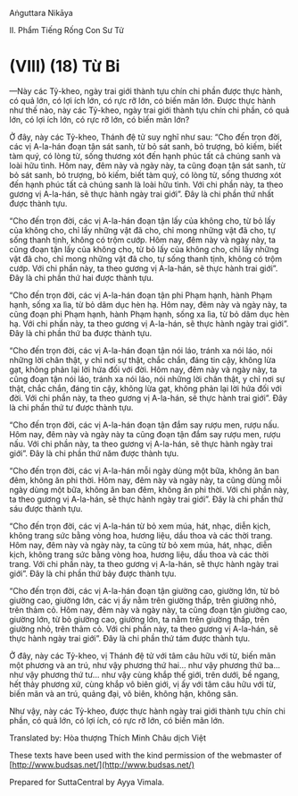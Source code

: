  

Aṅguttara Nikāya

II. Phẩm Tiếng Rống Con Sư Tử

# (VIII) (18) Từ Bi

—Này các Tỷ-kheo, ngày trai giới thành tựu chín chi phần được thực hành, có quả lớn, có lợi ích lớn, có rực rỡ lớn, có biến mãn lớn. Ðược thực hành như thế nào, này các Tỷ-kheo, ngày trai giới thành tựu chín chi phần, có quả lớn, có lợi ích lớn, có rực rỡ lớn, có biến mãn lớn?

Ở đây, này các Tỷ-kheo, Thánh đệ tử suy nghĩ như sau: “Cho đến trọn đời, các vị A-la-hán đoạn tận sát sanh, từ bỏ sát sanh, bỏ trượng, bỏ kiếm, biết tàm quý, có lòng từ, sống thương xót đến hạnh phúc tất cả chúng sanh và loài hữu tình. Hôm nay, đêm này và ngày này, ta cũng đoạn tận sát sanh, từ bỏ sát sanh, bỏ trượng, bỏ kiếm, biết tàm quý, có lòng từ, sống thương xót đến hạnh phúc tất cả chúng sanh là loài hữu tình. Với chi phần này, ta theo gương vị A-la-hán, sẽ thực hành ngày trai giới”. Ðây là chi phần thứ nhất được thành tựu.

“Cho đến trọn đời, các vị A-la-hán đoạn tận lấy của không cho, từ bỏ lấy của không cho, chỉ lấy những vật đã cho, chỉ mong những vật đã cho, tự sống thanh tịnh, không có trộm cướp. Hôm nay, đêm này và ngày này, ta cũng đoạn tận lấy của không cho, từ bỏ lấy của không cho, chỉ lấy những vật đã cho, chỉ mong những vật đã cho, tự sống thanh tịnh, không có trộm cướp. Với chi phần này, ta theo gương vị A-la-hán, sẽ thực hành trai giới”. Ðây là chi phần thứ hai được thành tựu.

“Cho đến trọn đời, các vị A-la-hán đoạn tận phi Phạm hạnh, hành Phạm hạnh, sống xa lìa, từ bỏ dâm dục hèn hạ. Hôm nay, đêm này và ngày này, ta cũng đoạn phi Phạm hạnh, hành Phạm hạnh, sống xa lìa, từ bỏ dâm dục hèn hạ. Với chi phần này, ta theo gương vị A-la-hán, sẽ thực hành ngày trai giới”. Ðây là chi phần thứ ba được thành tựu.

“Cho đến trọn đời, các vị A-la-hán đoạn tận nói láo, tránh xa nói láo, nói những lời chân thật, y chỉ nơi sự thật, chắc chắn, đáng tin cậy, không lừa gạt, không phản lại lời hứa đối với đời. Hôm nay, đêm này và ngày này, ta cũng đoạn tận nói láo, tránh xa nói láo, nói những lời chân thật, y chỉ nơi sự thật, chắc chắn, đáng tin cậy, không lừa gạt, không phản lại lời hứa đối với đời. Với chi phần này, ta theo gương vị A-la-hán, sẽ thực hành trai giới”. Ðây là chi phần thứ tư được thành tựu.

“Cho đến trọn đời, các vị A-la-hán đoạn tận đắm say rượu men, rượu nấu. Hôm nay, đêm này và ngày này ta cũng đoạn tận đắm say rượu men, rượu nấu. Với chi phần này, ta theo gương vị A-la-hán, sẽ thực hành ngày trai giới”. Ðây là chi phần thứ năm được thành tựu.

“Cho đến trọn đời, các vị A-la-hán mỗi ngày dùng một bữa, không ăn ban đêm, không ăn phi thời. Hôm nay, đêm này và ngày này, ta cũng dùng mỗi ngày dùng một bữa, không ăn ban đêm, không ăn phi thời. Với chi phần này, ta theo gương vị A-la-hán, sẽ thực hành ngày trai giới”. Ðây là chi phần thứ sáu được thành tựu.

“Cho đến trọn đời, các vị A-la-hán từ bỏ xem múa, hát, nhạc, diễn kịch, không trang sức bằng vòng hoa, hương liệu, dầu thoa và các thời trang. Hôm nay, đêm này và ngày này, ta cũng từ bỏ xem múa, hát, nhạc, diễn kịch, không trang sức bằng vòng hoa, hương liệu, dầu thoa và các thời trang. Với chi phần này, ta theo gương vị A-la-hán, sẽ thực hành ngày trai giới”. Ðây là chi phần thứ bảy được thành tựu.

“Cho đến trọn đời, các vị A-la-hán đoạn tận giường cao, giường lớn, từ bỏ giường cao, giường lớn, các vị ấy nằm trên giường thấp, trên giường nhỏ, trên thảm cỏ. Hôm nay, đêm này và ngày này, ta cũng đoạn tận giường cao, giường lớn, từ bỏ giường cao, giường lớn, ta nằm trên giường thấp, trên giường nhỏ, trên thảm cỏ. Với chi phần này, ta theo gương vị A-la-hán, sẽ thực hành ngày trai giới”. Ðây là chi phần thứ tám được thành tựu.

Ở đây, này các Tỷ-kheo, vị Thánh đệ tử với tâm câu hữu với từ, biến mãn một phương và an trú, như vậy phương thứ hai... như vậy phương thứ ba... như vậy phương thứ tư... như vậy cùng khắp thế giới, trên dưới, bề ngang, hết thảy phương xứ, cùng khắp vô biên giới, vị ấy với tâm câu hữu với từ, biến mãn và an trú, quảng đại, vô biên, không hận, không sân.

Như vậy, này các Tỷ-kheo, được thực hành ngày trai giới thành tựu chín chi phần, có quả lớn, có lợi ích, có rực rỡ lớn, có biến mãn lớn.

Translated by: Hòa thượng Thích Minh Châu dịch Việt

These texts have been used with the kind permission of the webmaster of [http://www.budsas.net/](http://www.budsas.net/)

Prepared for SuttaCentral by Ayya Vimala.